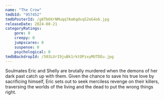 ```yaml
---
name: "The Crow"
tmdbId: "957452"
tmdbPosterId: /g8TbOXrNMuqq7AaKqdvqS2oG4ob.jpg
releaseDate: 2024-08-21
categoryRatings:
    gore: 0
    creepy: 0
    jumpscares: 0
    suspense: 0
    psychological: 0
tmdbBackdropId: /503LUrI9juBk1rktOPzxyMUTDEu.jpg
---
```

Soulmates Eric and Shelly are brutally murdered when the demons of her dark past catch up with them. Given the chance to save his true love by sacrificing himself, Eric sets out to seek merciless revenge on their killers, traversing the worlds of the living and the dead to put the wrong things right.
